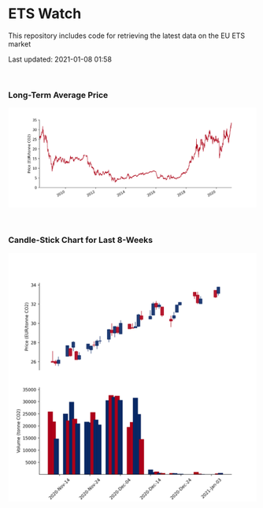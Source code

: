 # ETS Watch

This repository includes code for retrieving the latest data on the EU ETS market

Last updated: 2021-01-08 01:58

<br>

### Long-Term Average Price

![Long-term average](img/long_term_avg.png)

<br>

### Candle-Stick Chart for Last 8-Weeks

![Open, High, Low, Close & Volume](img/ohlc_vol.png)
